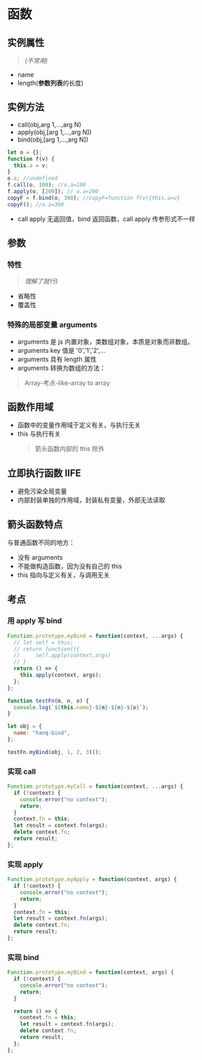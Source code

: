 # 函数

## 实例属性

> _(不常用)_

- name
- length(**参数列表**的长度)

## 实例方法

- call(obj,arg 1,...,arg N)
- apply(obj,[arg 1,...,arg N])
- bind(obj,[arg 1,...,arg N])

```js
let o = {};
function f(v) {
  this.a = v;
}
o.a; //undefined
f.call(o, 100); //o.a=100
f.apply(o, [200]); // o.a=200
copyF = f.bind(o, 300); //copyF=function f(v){this.a=v}
copyF(); //o.a=300
```

- call apply 无返回值，bind 返回函数，call apply 传参形式不一样

## 参数

### 特性

> _理解了就行)_

- 省略性
- 覆盖性

### 特殊的局部变量 arguments

- arguments 是 js 内置对象，类数组对象，本质是对象而非数组。
- arguments key 值是 '0','1','2',...
- arguments 具有 length 属性
- arguments 转换为数组的方法：

> Array-考点-like-array to array

## 函数作用域

- 函数中的变量作用域于定义有关，与执行无关
- this 与执行有关
  > 箭头函数内部的 this 除外

## 立即执行函数 IIFE

- 避免污染全局变量
- 内部封装单独的作用域，封装私有变量，外部无法读取

## 箭头函数特点

与普通函数不同的地方：

- 没有 arguments
- 不能做构造函数，因为没有自己的 this
- this 指向与定义有关，与调用无关

## 考点

### 用 apply 写 bind

```js
Function.prototype.myBind = function(context, ...args) {
  // let self = this;
  // return function(){
  //     self.apply(context,args)
  // }
  return () => {
    this.apply(context, args);
  };
};

function testFn(m, n, o) {
  console.log(`${this.name}-${m}-${n}-${o}`);
}

let obj = {
  name: "hanq-bind",
};

testFn.myBind(obj, 1, 2, 3)();
```

### 实现 call

```js
Function.prototype.myCall = function(context, ...args) {
  if (!context) {
    console.error("no context");
    return;
  }
  context.fn = this;
  let result = context.fn(args);
  delete context.fn;
  return result;
};
```

### 实现 apply

```js
Function.prototype.myApply = function(context, args) {
  if (!context) {
    console.error("no context");
    return;
  }
  context.fn = this;
  let result = context.fn(args);
  delete context.fn;
  return result;
};
```

### 实现 bind

```js
Function.prototype.myBind = function(context, args) {
  if (!context) {
    console.error("no context");
    return;
  }

  return () => {
    context.fn = this;
    let result = context.fn(args);
    delete context.fn;
    return result;
  };
};
```
